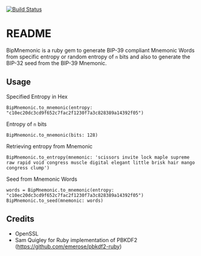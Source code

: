 [![Build Status](https://travis-ci.org/sreekanthgs/mnemonic.svg?branch=master)](https://travis-ci.org/sreekanthgs/mnemonic)

# README

BipMnemonic is a ruby gem to generate BIP-39 compliant Mnemonic Words from specific entropy or random entropy of `n` bits and also to generate the BIP-32 seed from the BIP-39 Mnemonic.

## Usage
Specified Entropy in Hex
```
BipMnemonic.to_mnemonic(entropy: "c10ec20dc3cd9f652c7fac2f1230f7a3c828389a14392f05")
```
Entropy of `n` bits
```
BipMnemonic.to_mnemonic(bits: 128)
```
Retrieving entropy from Mnemonic
```
BipMnemonic.to_entropy(mnemonic: 'scissors invite lock maple supreme raw rapid void congress muscle digital elegant little brisk hair mango congress clump')
```
Seed from Mnemonic Words
```
words = BipMnemonic.to_mnemonic(entropy: "c10ec20dc3cd9f652c7fac2f1230f7a3c828389a14392f05")
BipMnemonic.to_seed(mnemonic: words)
```

## Credits
* OpenSSL
* Sam Quigley for Ruby implementation of PBKDF2 (https://github.com/emerose/pbkdf2-ruby)
